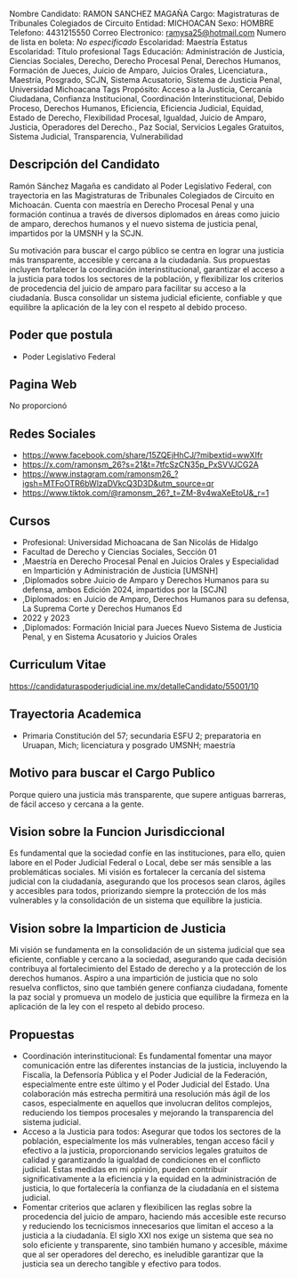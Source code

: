 Nombre Candidato: RAMON SANCHEZ MAGAÑA
Cargo: Magistraturas de Tribunales Colegiados de Circuito
Entidad: MICHOACAN
Sexo: HOMBRE
Telefono: 4431215550
Correo Electronico: ramysa25@hotmail.com
Numero de lista en boleta: *No especificado*
Escolaridad: Maestría
Estatus Escolaridad: Título profesional
Tags Educación: Administración de Justicia, Ciencias Sociales, Derecho, Derecho Procesal Penal, Derechos Humanos, Formación de Jueces, Juicio de Amparo, Juicios Orales, Licenciatura., Maestría, Posgrado, SCJN, Sistema Acusatorio, Sistema de Justicia Penal, Universidad Michoacana
Tags Propósito: Acceso a la Justicia, Cercanía Ciudadana, Confianza Institucional, Coordinación Interinstitucional, Debido Proceso, Derechos Humanos, Eficiencia, Eficiencia Judicial, Equidad, Estado de Derecho, Flexibilidad Procesal, Igualdad, Juicio de Amparo, Justicia, Operadores del Derecho., Paz Social, Servicios Legales Gratuitos, Sistema Judicial, Transparencia, Vulnerabilidad


## Descripción del Candidato 

Ramón Sánchez Magaña es candidato al Poder Legislativo Federal, con trayectoria en las Magistraturas de Tribunales Colegiados de Circuito en Michoacán. Cuenta con maestría en Derecho Procesal Penal y una formación continua a través de diversos diplomados en áreas como juicio de amparo, derechos humanos y el nuevo sistema de justicia penal, impartidos por la UMSNH y la SCJN. 

Su motivación para buscar el cargo público se centra en lograr una justicia más transparente, accesible y cercana a la ciudadanía. Sus propuestas incluyen fortalecer la coordinación interinstitucional, garantizar el acceso a la justicia para todos los sectores de la población, y flexibilizar los criterios de procedencia del juicio de amparo para facilitar su acceso a la ciudadanía. Busca consolidar un sistema judicial eficiente, confiable y que equilibre la aplicación de la ley con el respeto al debido proceso.


## Poder que postula

- Poder Legislativo Federal


## Pagina Web

No proporcionó


## Redes Sociales

- https://www.facebook.com/share/15ZQEjHhCJ/?mibextid=wwXIfr
- https://x.com/ramonsm_26?s=21&t=7tfcSzCN35p_PxSVVJCG2A
- https://www.instagram.com/ramonsm26_?igsh=MTFoOTR6bWlzaDVkcQ3D3D&utm_source=qr
- https://www.tiktok.com/@ramonsm_26?_t=ZM-8v4waXeEtoU&_r=1


## Cursos

- Profesional: Universidad Michoacana de San Nicolás de Hidalgo
- Facultad de Derecho y Ciencias Sociales, Sección 01
- ,Maestría en Derecho Procesal Penal en Juicios Orales y Especialidad en Impartición y Administración de Justicia [UMSNH]
- ,Diplomados sobre Juicio de Amparo y Derechos Humanos para su defensa, ambos Edición 2024, impartidos por la [SCJN]
- ,Diplomados: en Juicio de Amparo, Derechos Humanos para su defensa, La Suprema Corte y Derechos Humanos Ed
- 2022 y 2023
- ,Diplomados: Formación Inicial para Jueces Nuevo Sistema de Justicia Penal, y en Sistema Acusatorio y Juicios Orales


## Curriculum Vitae

https://candidaturaspoderjudicial.ine.mx/detalleCandidato/55001/10


## Trayectoria Academica

- Primaria Constitución del 57; secundaria ESFU 2; preparatoria en Uruapan, Mich; licenciatura y posgrado UMSNH; maestría


## Motivo para buscar el Cargo Publico

Porque quiero una justicia más transparente, que supere antiguas barreras, de fácil acceso y cercana a la gente.


## Vision sobre la Funcion Jurisdiccional

Es fundamental que la sociedad confíe en las instituciones, para ello, quien labore en el Poder Judicial Federal o Local, debe ser más sensible a las problemáticas sociales. Mi visión es fortalecer la cercanía del sistema judicial con la ciudadanía, asegurando que los procesos sean claros, ágiles y accesibles para todos, priorizando siempre la protección de los más vulnerables y la consolidación de un sistema que equilibre la justicia.


## Vision sobre la Imparticion de Justicia

Mi visión se fundamenta en la consolidación de un sistema judicial que sea eficiente, confiable y cercano a la sociedad, asegurando que cada decisión contribuya al fortalecimiento del Estado de derecho y a la protección de los derechos humanos. Aspiro a una impartición de justicia que no solo resuelva conflictos, sino que también genere confianza ciudadana, fomente la paz social y promueva un modelo de justicia que equilibre la firmeza en la aplicación de la ley con el respeto al debido proceso.


## Propuestas

- Coordinación interinstitucional: Es fundamental fomentar una mayor comunicación entre las diferentes instancias de la justicia, incluyendo la Fiscalía, la Defensoría Pública y el Poder Judicial de la Federación, especialmente entre este último y el Poder Judicial del Estado. Una colaboración más estrecha permitirá una resolución más ágil de los casos, especialmente en aquellos que involucran delitos complejos, reduciendo los tiempos procesales y mejorando la transparencia del sistema judicial.
- Acceso a la Justicia para todos: Asegurar que todos los sectores de la población, especialmente los más vulnerables, tengan acceso fácil y efectivo a la justicia, proporcionando servicios legales gratuitos de calidad y garantizando la igualdad de condiciones en el conflicto judicial. Estas medidas en mi opinión, pueden contribuir significativamente a la eficiencia y la equidad en la administración de justicia, lo que fortalecería la confianza de la ciudadanía en el sistema judicial.
- Fomentar criterios que aclaren y flexibilicen las reglas sobre la procedencia del juicio de amparo, haciendo más accesible este recurso y reduciendo los tecnicismos innecesarios que limitan el acceso a la justicia a la ciudadanía. El siglo XXI nos exige un sistema que sea no solo eficiente y transparente, sino también humano y accesible, máxime que al ser operadores del derecho, es ineludible garantizar que la justicia sea un derecho tangible y efectivo para todos.

